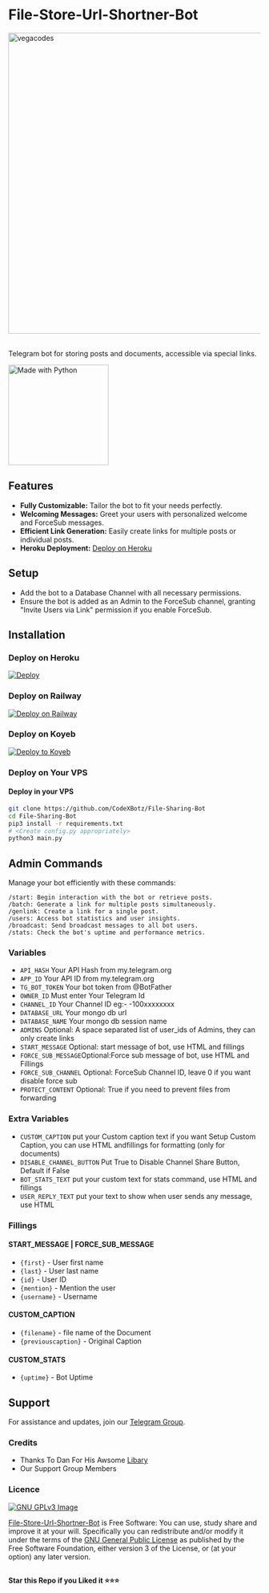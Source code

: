 # File-Store-Url-Shortner-Bot

<div align="LEFT">
  <img src="https://c4.wallpaperflare.com/wallpaper/273/577/73/zero-two-darling-in-the-franxx-anime-girls-pink-hair-darling-in-the-franxx-wallpaper-preview.jpg" width="600" alt="vegacodes">
</div>

<br>

Telegram bot for storing posts and documents, accessible via special links.

<div align="left">
  <img src="http://ForTheBadge.com/images/badges/made-with-python.svg" width ="200" alt="Made with Python">
</div>

## Features

- **Fully Customizable:** Tailor the bot to fit your needs perfectly.
- **Welcoming Messages:** Greet your users with personalized welcome and ForceSub messages.
- **Efficient Link Generation:** Easily create links for multiple posts or individual posts.
- **Heroku Deployment:** [Deploy on Heroku](https://heroku.com/deploy)

## Setup

- Add the bot to a Database Channel with all necessary permissions.
- Ensure the bot is added as an Admin to the ForceSub channel, granting "Invite Users via Link" permission if you enable ForceSub.

## Installation

### Deploy on Heroku

[![Deploy](https://www.herokucdn.com/deploy/button.svg)](https://heroku.com/deploy)

### Deploy on Railway

[![Deploy on Railway](https://railway.app/button.svg)](https://railway.app/new/template/1jKLr4)

### Deploy on Koyeb

[![Deploy to Koyeb](https://www.koyeb.com/static/images/deploy/button.svg)](https://app.koyeb.com/deploy?type=git&repository=github.com/misterrnova/File-Store-Url-Shortner-Bot&branch=koyeb&name=filesharingbot)

### Deploy on Your VPS

#### Deploy in your VPS
````bash
git clone https://github.com/CodeXBotz/File-Sharing-Bot
cd File-Sharing-Bot
pip3 install -r requirements.txt
# <Create config.py appropriately>
python3 main.py
````

## Admin Commands

Manage your bot efficiently with these commands:

```
/start: Begin interaction with the bot or retrieve posts.
/batch: Generate a link for multiple posts simultaneously.
/genlink: Create a link for a single post.
/users: Access bot statistics and user insights.
/broadcast: Send broadcast messages to all bot users.
/stats: Check the bot's uptime and performance metrics.
```


### Variables

* `API_HASH` Your API Hash from my.telegram.org
* `APP_ID` Your API ID from my.telegram.org
* `TG_BOT_TOKEN` Your bot token from @BotFather
* `OWNER_ID` Must enter Your Telegram Id
* `CHANNEL_ID` Your Channel ID eg:- -100xxxxxxxx
* `DATABASE_URL` Your mongo db url
* `DATABASE_NAME` Your mongo db session name
* `ADMINS` Optional: A space separated list of user_ids of Admins, they can only create links
* `START_MESSAGE` Optional: start message of bot, use HTML and fillings
* `FORCE_SUB_MESSAGE`Optional:Force sub message of bot, use HTML and Fillings
* `FORCE_SUB_CHANNEL` Optional: ForceSub Channel ID, leave 0 if you want disable force sub
* `PROTECT_CONTENT` Optional: True if you need to prevent files from forwarding

### Extra Variables

* `CUSTOM_CAPTION` put your Custom caption text if you want Setup Custom Caption, you can use HTML andfillings for formatting (only for documents)
* `DISABLE_CHANNEL_BUTTON` Put True to Disable Channel Share Button, Default if False
* `BOT_STATS_TEXT` put your custom text for stats command, use HTML and fillings
* `USER_REPLY_TEXT` put your text to show when user sends any message, use HTML


### Fillings
#### START_MESSAGE | FORCE_SUB_MESSAGE

* `{first}` - User first name
* `{last}` - User last name
* `{id}` - User ID
* `{mention}` - Mention the user
* `{username}` - Username

#### CUSTOM_CAPTION

* `{filename}` - file name of the Document
* `{previouscaption}` - Original Caption

#### CUSTOM_STATS

* `{uptime}` - Bot Uptime

## Support

For assistance and updates, join our [Telegram Group](https://www.telegram.dog/cinearcade).

### Credits

- Thanks To Dan For His Awsome [Libary](https://github.com/pyrogram/pyrogram)
- Our Support Group Members

### Licence
[![GNU GPLv3 Image](https://www.gnu.org/graphics/gplv3-127x51.png)](http://www.gnu.org/licenses/gpl-3.0.en.html)  

[File-Store-Url-Shortner-Bot](https://github.com/misterrnova/File-Store-Url-Shortner-Bot/) is Free Software: You can use, study share and improve it at your
will. Specifically you can redistribute and/or modify it under the terms of the
[GNU General Public License](https://www.gnu.org/licenses/gpl.html) as
published by the Free Software Foundation, either version 3 of the License, or
(at your option) any later version. 

##

   **Star this Repo if you Liked it ⭐⭐⭐**




